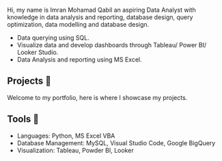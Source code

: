 Hi, my name is Imran Mohamad Qabil an aspiring Data Analyst with knowledge in data analysis and reporting, database design, query optimization, data modelling and database design.

- Data querying using SQL.
- Visualize data and develop dashboards through Tableau/ Power BI/ Looker Studio.
- Data Analysis and reporting using MS Excel.

## Projects 📖

Welcome to my portfolio, here is where I showcase my projects.
 
## Tools 🔨

- Languages: Python, MS Excel VBA
- Database Management: MySQL, Visual Studio Code, Google BigQuery
- Visualization: Tableau, Powder BI, Looker


